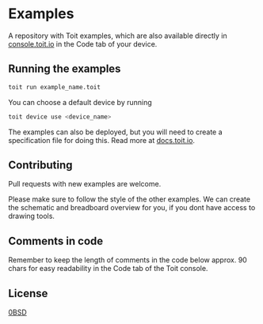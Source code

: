 # Examples

A repository with Toit examples, which are also available directly in [console.toit.io](https://console.toit.io/) in the Code tab of your device.

## Running the examples

```bash
toit run example_name.toit
```

You can choose a default device by running

```bash
toit device use <device_name>
```

The examples can also be deployed, but you will need to create a specification file for doing this. Read more at [docs.toit.io](https://docs.toit.io/platform/deploy/runordeploy/).

## Contributing

Pull requests with new examples are welcome.

Please make sure to follow the style of the other examples. We can create the schematic and breadboard overview for you, if you dont have access to drawing tools.

## Comments in code

Remember to keep the length of comments in the code below approx. 90 chars for easy readability in the Code tab of the Toit console.

## License

[0BSD](https://choosealicense.com/licenses/0bsd/)
